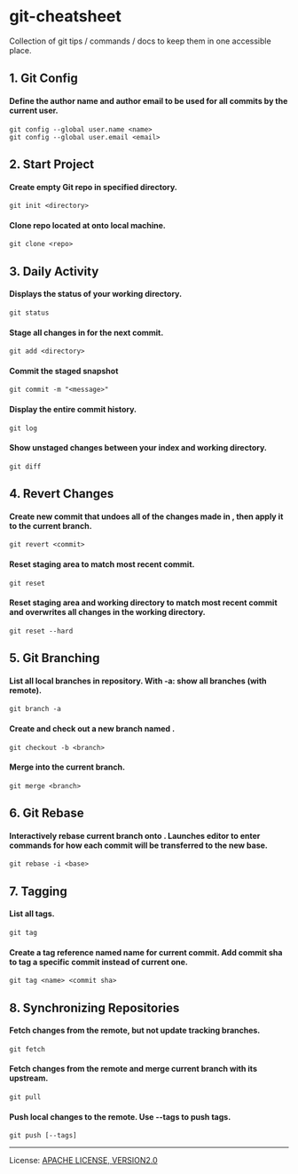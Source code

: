 # git-cheatsheet
Collection of git tips / commands / docs to keep them in one accessible place.

## 1. Git Config
#### Define the author name and author email to be used for all commits by the current user.
```
git config --global user.name <name>
git config --global user.email <email>
```

## 2. Start Project
#### Create empty Git repo in specified directory.
```
git init <directory>
```
#### Clone repo located at <repo> onto local machine.
```
git clone <repo>
```

## 3. Daily Activity
#### Displays the status of your working directory.
```
git status
```
#### Stage all changes in <directory> for the next commit.
```
git add <directory>
```
#### Commit the staged snapshot
```
git commit -m "<message>"
```
#### Display the entire commit history.
```
git log
```
#### Show unstaged changes between your index and working directory.
```
git diff
```


## 4. Revert Changes
#### Create new commit that undoes all of the changes made in <commit>, then apply it to the current branch.
```
git revert <commit>
```
#### Reset staging area to match most recent commit.
```
git reset 
```
#### Reset staging area and working directory to match most recent commit and overwrites all changes in the working directory.
```
git reset --hard
```

## 5. Git Branching
#### List all local branches in repository. With -a: show all branches (with remote).
```
git branch -a
```
#### Create and check out a new branch named <branch>.
```
git checkout -b <branch>
```
#### Merge <branch> into the current branch.
```
git merge <branch>
```

## 6. Git Rebase
#### Interactively rebase current branch onto <base>. Launches editor to enter commands for how each commit will be transferred to the new base.
```
git rebase -i <base>
```

## 7. Tagging
#### List all tags.
```
git tag
```
#### Create a tag reference named name for current commit. Add commit sha to tag a specific commit instead of current one.
```
git tag <name> <commit sha>
```

## 8. Synchronizing Repositories
#### Fetch changes from the remote, but not update tracking branches.
```
git fetch
```
#### Fetch changes from the remote and merge current branch with its upstream.
```
git pull
```
#### Push local changes to the remote. Use --tags to push tags.
```
git push [--tags]
```

---
License: [APACHE LICENSE, VERSION2.0](https://www.apache.org/licenses/LICENSE-2.0)

